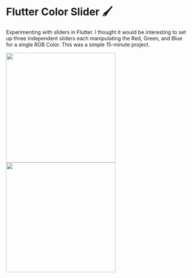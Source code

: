 # Flutter Color Slider 🖌️

Experimenting with sliders in Flutter. I thought it would be interesting to set up three independent sliders each manipulating the Red, Green, and Blue for a single RGB Color. This was a simple 15-minute project.

<img height=300 src="https://github.com/user-attachments/assets/7667ff86-7962-4935-bc3f-1c7f1bdea194">

<img height=300 src="https://github.com/user-attachments/assets/31a29187-be09-4ec1-ba81-13395d2bed44">

